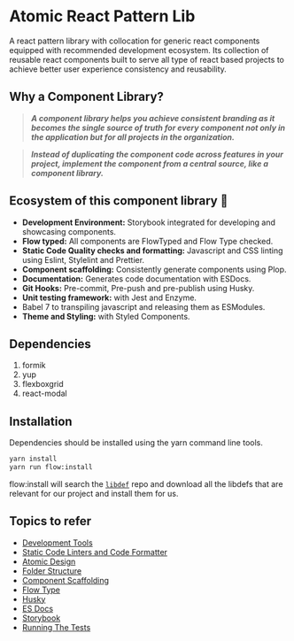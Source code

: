 # Atomic React Pattern Lib

A react pattern library with collocation for generic react components equipped with recommended development ecosystem. Its collection of reusable react components built to serve all type of react based projects to achieve better user experience consistency and reusability.

## Why a Component Library?

> **_A component library helps you achieve consistent branding as it becomes the single source of truth for every component not only in the application but for all projects in the organization._**

> **_Instead of duplicating the component code across features in your project, implement the component from a central source, like a component library._**

## Ecosystem of this component library 🎉

- **Development Environment:** Storybook integrated for developing and showcasing components.
- **Flow typed:** All components are FlowTyped and Flow Type checked.
- **Static Code Quality checks and formatting:** Javascript and CSS linting using Eslint, Stylelint and Prettier.
- **Component scaffolding:** Consistently generate components using Plop.
- **Documentation:** Generates code documentation with ESDocs.
- **Git Hooks:** Pre-commit, Pre-push and pre-publish using Husky.
- **Unit testing framework:** with Jest and Enzyme.
- Babel 7 to transpiling javascript and releasing them as ESModules.
- **Theme and Styling:** with Styled Components.

## Dependencies

1. formik
2. yup
3. flexboxgrid
4. react-modal

## Installation

Dependencies should be installed using the yarn
command line tools.

```sh
yarn install
yarn run flow:install
```

flow:install will search the [`libdef`](https://github.com/flow-typed/flow-typed/blob/master/README.md) repo and download all the libdefs that are relevant for our project and install them for us.

## Topics to refer

- [Development Tools](readme/DevelopmentTools.md)
- [Static Code Linters and Code Formatter](readme/StaticCodeLinters.md)
- [Atomic Design](http://bradfrost.com/blog/post/atomic-web-design/)
- [Folder Structure](readme/FolderStructure.md)
- [Component Scaffolding](readme/Component.md)
- [Flow Type](readme/FlowType.md)
- [Husky](readme/Husky.md)
- [ES Docs](readme/ESDocs.md)
- [Storybook](readme/Storybook.md)
- [Running The Tests](readme/Test.md)
